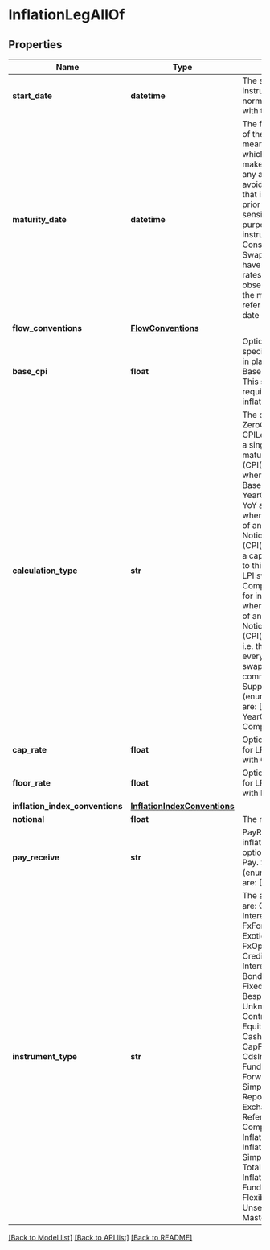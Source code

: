# InflationLegAllOf


## Properties
Name | Type | Description | Notes
------------ | ------------- | ------------- | -------------
**start_date** | **datetime** | The start date of the instrument. This is normally synonymous with the trade-date. | 
**maturity_date** | **datetime** | The final maturity date of the instrument. This means the last date on which the instruments makes a payment of any amount.  For the avoidance of doubt, that is not necessarily prior to its last sensitivity date for the purposes of risk; e.g. instruments such as  Constant Maturity Swaps (CMS) often have sensitivities to rates that may well be observed or set prior to the maturity date, but refer to a termination date beyond it. | 
**flow_conventions** | [**FlowConventions**](FlowConventions.md) |  | 
**base_cpi** | **float** | Optional BaseCPI, if specified it will be used in place of BaseCPI(StartDate).  This should not be required for standard inflation swaps. | [optional] 
**calculation_type** | **str** | The calculation type.  ZeroCoupon is used for CPILegs where there is a single payment at maturity of  Notional * (CPI(T) / CPI(T0) - 1)  where CPI(T0) is the BaseCPI of this leg  YearOnYear is used for YoY and LPI swap legs where there is a series of annual payments  Notional * dayCount * (CPI(t) / CPI(t-1) - 1)  If a cap and floor is added to this it becomes an LPI swap leg.  Compounded is used for inflation swap legs where there is a series of annual payments  Notional * dayCount * (CPI(t) / CPI(T0) - 1)  i.e. the BaseCPI is used every year. These swaps are not as common as CPI or    Supported string (enumeration) values are: [ZeroCoupon, YearOnYear, Compounded]. | 
**cap_rate** | **float** | Optional cap, needed for LPI Legs or CPI Legs with Caps | [optional] 
**floor_rate** | **float** | Optional floor, needed for LPI Legs or CPI Legs with Floors. | [optional] 
**inflation_index_conventions** | [**InflationIndexConventions**](InflationIndexConventions.md) |  | 
**notional** | **float** | The notional | 
**pay_receive** | **str** | PayReceive flag for the inflation leg.  This field is optional and defaults to Pay.    Supported string (enumeration) values are: [Pay, Receive]. | [optional] 
**instrument_type** | **str** | The available values are: QuotedSecurity, InterestRateSwap, FxForward, Future, ExoticInstrument, FxOption, CreditDefaultSwap, InterestRateSwaption, Bond, EquityOption, FixedLeg, FloatingLeg, BespokeCashFlowsLeg, Unknown, TermDeposit, ContractForDifference, EquitySwap, CashPerpetual, CapFloor, CashSettled, CdsIndex, Basket, FundingLeg, FxSwap, ForwardRateAgreement, SimpleInstrument, Repo, Equity, ExchangeTradedOption, ReferenceInstrument, ComplexBond, InflationLinkedBond, InflationSwap, SimpleCashFlowLoan, TotalReturnSwap, InflationLeg, FundShareClass, FlexibleLoan, UnsettledCash, Cash, MasteredInstrument | 

[[Back to Model list]](../README.md#documentation-for-models) [[Back to API list]](../README.md#documentation-for-api-endpoints) [[Back to README]](../README.md)


